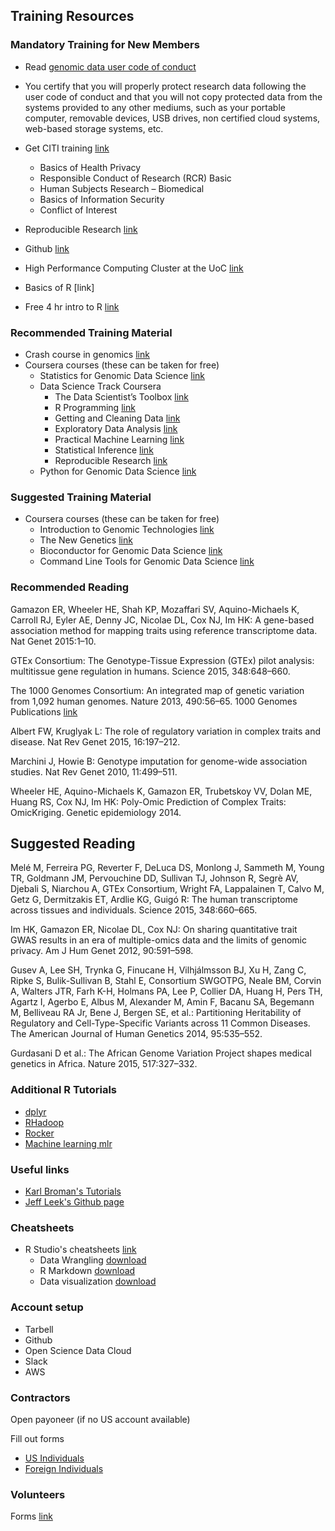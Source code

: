 Training Resources
-----------------

### Mandatory Training for New Members

- Read [genomic data user code of conduct](http://gds.nih.gov/pdf/Genomic_Data_User_Code_of_Conduct.pdf)

- You certify that you will properly protect research data following the user code of conduct and that you will not copy protected data from the systems provided to any other mediums, such as your portable computer, removable devices, USB drives, non certified cloud systems, web-based storage systems, etc.

- Get CITI training [link](https://www.citiprogram.org)
	- Basics of Health Privacy
	- Responsible Conduct of Research (RCR) Basic
	- Human Subjects Research – Biomedical
	- Basics of Information Security
	- Conflict of Interest
- Reproducible Research [link](http://kbroman.org/steps2rr/)
- Github [link](http://kbroman.org/github_tutorial/)
- High Performance Computing Cluster at the UoC [link](https://biocore.cri.uchicago.edu/training/CRI_training_Feb_2015_Intro_HPC.pdf)
- Basics of R [link]
- Free 4 hr intro to R [link](https://www.datacamp.com/courses/free-introduction-to-r)

### Recommended Training Material

- Crash course in genomics [link](http://web.stanford.edu/class/stats366/exs/CrashCourseBiology.html)
- Coursera courses (these can be taken for free)
	- Statistics for Genomic Data Science [link](https://www.coursera.org/course/genstats) 
	- Data Science Track Coursera 
		- The Data Scientist’s Toolbox [link](https://www.coursera.org/course/datascitoolbox)
		- R Programming [link](https://www.coursera.org/course/rprog)
		- Getting and Cleaning Data [link](https://www.coursera.org/course/getdata)
		- Exploratory Data Analysis [link](https://www.coursera.org/course/exdata)
		- Practical Machine Learning [link](https://www.coursera.org/course/predmachlearn)
		- Statistical Inference [link](https://www.coursera.org/course/statinference)
		- Reproducible Research [link](https://www.coursera.org/course/repdata)
	- Python for Genomic Data Science [link](https://www.coursera.org/course/genpython)


### Suggested Training Material
- Coursera courses (these can be taken for free)
	- Introduction to Genomic Technologies [link](https://www.coursera.org/course/genintro)
	- The New Genetics [link](http://publications.nigms.nih.gov/thenewgenetics/index.html)
	- Bioconductor for Genomic Data Science [link](https://www.coursera.org/course/genbioconductor)
	- Command Line Tools for Genomic Data Science [link](https://www.coursera.org/course/gencommand)


### Recommended Reading

Gamazon ER, Wheeler HE, Shah KP, Mozaffari SV, Aquino-Michaels K, Carroll RJ, Eyler AE, Denny JC, Nicolae DL, Cox NJ, Im HK: A gene-based association method for mapping traits using reference transcriptome data. Nat Genet 2015:1–10.

GTEx Consortium: The Genotype-Tissue Expression (GTEx) pilot analysis: multitissue gene regulation in humans. Science 2015, 348:648–660.

The 1000 Genomes Consortium: An integrated map of genetic variation from 1,092 human genomes. Nature 2013, 490:56–65.
1000 Genomes Publications [link](http://www.nature.com/nature/focus/1000genomes/)

Albert FW, Kruglyak L: The role of regulatory variation in complex traits and disease. Nat Rev Genet 2015, 16:197–212.

Marchini J, Howie B: Genotype imputation for genome-wide association studies. Nat Rev Genet 2010, 11:499–511.

Wheeler HE, Aquino-Michaels K, Gamazon ER, Trubetskoy VV, Dolan ME, Huang RS, Cox NJ, Im HK: Poly-Omic Prediction of Complex Traits: OmicKriging. Genetic epidemiology 2014.

## Suggested Reading

Melé M, Ferreira PG, Reverter F, DeLuca DS, Monlong J, Sammeth M, Young TR, Goldmann JM, Pervouchine DD, Sullivan TJ, Johnson R, Segrè AV, Djebali S, Niarchou A, GTEx Consortium, Wright FA, Lappalainen T, Calvo M, Getz G, Dermitzakis ET, Ardlie KG, Guigó R: The human transcriptome across tissues and individuals. Science 2015, 348:660–665.

Im HK, Gamazon ER, Nicolae DL, Cox NJ: On sharing quantitative trait GWAS results in an era of multiple-omics data and the limits of genomic privacy. Am J Hum Genet 2012, 90:591–598.

Gusev A, Lee SH, Trynka G, Finucane H, Vilhjálmsson BJ, Xu H, Zang C, Ripke S, Bulik-Sullivan B, Stahl E, Consortium SWGOTPG, Neale BM, Corvin A, Walters JTR, Farh K-H, Holmans PA, Lee P, Collier DA, Huang H, Pers TH, Agartz I, Agerbo E, Albus M, Alexander M, Amin F, Bacanu SA, Begemann M, Belliveau RA Jr, Bene J, Bergen SE, et al.: Partitioning Heritability of Regulatory and Cell-Type-Specific Variants across 11 Common Diseases. The American Journal of Human Genetics 2014, 95:535–552.

Gurdasani D et al.: The African Genome Variation Project shapes medical genetics in Africa. Nature 2015, 517:327–332.


### Additional R Tutorials
- [dplyr](https://cran.rstudio.com/web/packages/dplyr/vignettes/introduction.html)
- [RHadoop](https://github.com/andrie/RHadoop-tutorial/)
- [Rocker](http://dirk.eddelbuettel.com/papers/useR2015_docker.pdf)
- [Machine learning mlr](http://mlr-org.github.io/mlr-tutorial/release/html/)

### Useful links

- [Karl Broman's Tutorials](http://kbroman.org/pages/tutorials.html)
- [Jeff Leek's Github page](https://github.com/jtleek)

### Cheatsheets

- R Studio's cheatsheets [link](https://www.rstudio.com/resources/cheatsheets/)
	- Data Wrangling [download](https://www.rstudio.com/wp-content/uploads/2015/02/data-wrangling-cheatsheet.pdf)
	- R Markdown [download](https://www.rstudio.com/wp-content/uploads/2015/02/rmarkdown-cheatsheet.pdf)
  	- Data visualization [download](https://www.rstudio.com/wp-content/uploads/2015/11/ggplot2-cheatsheet.pdf)

### Account setup

- Tarbell
- Github
- Open Science Data Cloud
- Slack
- AWS

### Contractors


Open payoneer (if no US account available)

Fill out forms 

- [US Individuals](https://www.dropbox.com/sh/2h3xmmxkn2i1tvy/AAADYYRsHwtO8JPJ37_dHKUTa?dl=0)
- [Foreign Individuals](https://www.dropbox.com/sh/8eb5c21kc8ezlbn/AACe7caz-p0vbhBplzA2I4PCa?dl=0)

### Volunteers

Forms [link](https://www.dropbox.com/sh/k1qakuofx6pbi91/AAC-e0gnNImYTUlHqGryyXjJa?dl=0)

